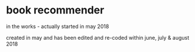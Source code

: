 # book recommender

in the works - actually started in may 2018

created in may and has been edited and re-coded within june, july & august 2018

